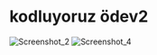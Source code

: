 # kodluyoruz ödev2
![Screenshot_2](https://user-images.githubusercontent.com/107804152/235361522-a4d5d739-8503-4f23-be2a-ac6860268f85.png)
![Screenshot_4](https://user-images.githubusercontent.com/107804152/235361526-59feeec7-b15f-4c80-b5e6-0af44bc29f57.png)
